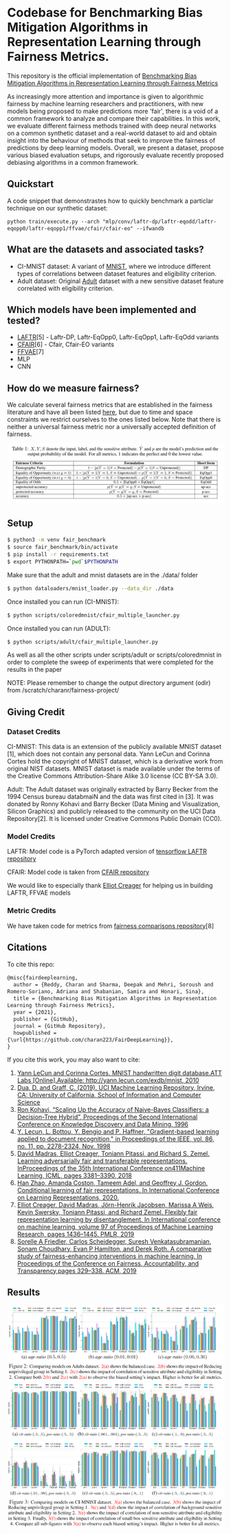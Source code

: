 # Codebase for Benchmarking Bias Mitigation Algorithms in Representation Learning through Fairness Metrics.

This repository is the official implementation of [Benchmarking Bias Mitigation Algorithms in Representation Learning through Fairness Metrics][benchmarking]

As increasingly more attention and importance is given to algorithmic fairness by machine learning researchers and practitioners, with new models being proposed to make predictions more 'fair', there
is a void of a common framework to analyze and compare their capabilities. In this work, we evaluate different fairness methods trained with deep neural networks on a common synthetic dataset and a real-world dataset to aid and obtain insight into the behaviour of methods that seek to improve the fairness of predictions by deep learning models. Overall, we present a dataset, propose various biased evaluation setups, and rigorously evaluate recently proposed debiasing algorithms in a common framework.

## Quickstart

A code snippet that demonstrastes how to quickly benchmark a particlar technique on our synthetic dataset:
```
python train/execute.py --arch "mlp/conv/laftr-dp/laftr-eqodd/laftr-eqopp0/laftr-eqopp1/ffvae/cfair/cfair-eo" --ifwandb
```

## What are the datasets and associated tasks?

* CI-MNIST dataset: A variant of [MNIST][mnist], where we introduce different types of correlations between dataset features and eligibility criterion.
* Adult dataset: Original [Adult][adult] dataset with a new sensitive dataset feature correlated with eligibility criterion.

## Which models have been implemented and tested?

* [LAFTR][laftr][5] - Laftr-DP, Laftr-EqOpp0, Laftr-EqOpp1, Laftr-EqOdd variants
* [CFAIR][cfair][6] - Cfair, Cfair-EO variants
* [FFVAE][ffvae][7]
* MLP
* CNN

## How do we measure fairness?
We calculate several fairness metrics that are established in the fairness literature and have all been listed [here][metrics], but due to time and space constraints we restrict ourselves to the ones listed below. Note that there is neither a universal fairness metric nor a universally accepted definition of fairness.

![Schematic figure](media/metrics.png)

## Setup
```bash
$ python3 -m venv fair_benchmark
$ source fair_benchmark/bin/activate
$ pip install -r requirements.txt
$ export PYTHONPATH=`pwd`$PYTHONPATH

```

Make sure that the adult and mnist datasets are in the ./data/ folder

```bash
$ python dataloaders/mnist_loader.py --data_dir ./data
```

Once installed you can run (CI-MNIST):
```bash
$ python scripts/coloredmnist/cfair_multiple_launcher.py
```

Once installed you can run (ADULT):
```bash
$ python scripts/adult/cfair_multiple_launcher.py
```


As well as all the other scripts under scripts/adult or scripts/coloredmnist in order to complete the sweep of experiments that were completed for the results in the paper

NOTE: Please remember to change the output directory argument (odir) from /scratch/charanr/fairness-project/

<!--$ python train/execute.py --arch "mlp/conv/laftr-dp/laftr-eqodd/laftr-eqopp0/laftr-eqopp1/ffvae/cfair/cfair-eo" --ifwandb-->

## Giving Credit

### Dataset Credits
CI-MNIST: This data is an extension of the publicly available MNIST dataset [1], which does not contain any personal data. Yann LeCun and Corinna Cortes hold the copyright of MNIST dataset, which is a derivative work from original NIST datasets. MNIST dataset is made available under the terms of the Creative Commons Attribution-Share Alike 3.0 license (CC BY-SA 3.0).

Adult: The Adult dataset was originally extracted by Barry Becker from the 1994 Census bureau databmaiN and the data was first cited in [3]. It was donated by Ronny Kohavi and Barry Becker (Data Mining and Visualization, Silicon Graphics) and publicly released to the community on the UCI Data Repository[2]. It is licensed under Creative Commons Public Domain (CC0). 

### Model Credits

LAFTR: Model code is a PyTorch adapted version of [tensorflow LAFTR repository][laftrcode] 

CFAIR: Model code is taken from [CFAIR repository][cfaircode]

We would like to especially thank [Elliot Creager][elliot] for helping us in building LAFTR, FFVAE models

### Metric Credits

We have taken code for metrics from [fairness comparisons repository][friedlercode][8]

## Citations

To cite this repo:
```
@misc{fairdeeplearning,
  author = {Reddy, Charan and Sharma, Deepak and Mehri, Soroush and Romero-Soriano, Adriana and Shabanian, Samira and Honari, Sina},
  title = {Benchmarking Bias Mitigation Algorithms in Representation Learning through Fairness Metrics},
  year = {2021},
  publisher = {GitHub},
  journal = {GitHub Repository},
  howpublished = {\url{https://github.com/charan223/FairDeepLearning}},
}
```
If you cite this work, you may also want to cite:

1. [Yann LeCun and Corinna Cortes. MNIST handwritten digit database.ATT Labs [Online].Available: http://yann.lecun.com/exdb/mnist, 2010][mnist]
2. [Dua, D. and Graff, C. (2019). UCI Machine Learning Repository, Irvine, CA: University of California, School of Information and Computer Science][uci]
3. [Ron Kohavi, “Scaling Up the Accuracy of Naive-Bayes Classifiers: a Decision-Tree Hybrid”, Proceedings of the Second International Conference on Knowledge Discovery and Data Mining, 1996][adultpaper]
4. [Y. Lecun, L. Bottou, Y. Bengio and P. Haffner, "Gradient-based learning applied to document recognition," in Proceedings of the IEEE, vol. 86, no. 11, pp. 2278-2324, Nov. 1998][mnistpaper]
5. [David Madras, Elliot Creager, Toniann Pitassi, and Richard S. Zemel. Learning adversarially fair and transferable representations. InProceedings of the 35th International Conference on411Machine Learning, ICML, pages 3381–3390, 2018][laftr]
6. [Han Zhao, Amanda Coston, Tameem Adel, and Geoffrey J. Gordon. Conditional learning of fair representations. In International Conference on Learning Representations, 2020.][cfair]
7. [Elliot Creager, David Madras, Jörn-Henrik Jacobsen, Marissa A Weis, Kevin Swersky, Toniann Pitassi, and Richard Zemel. Flexibly fair representation learning by disentanglement. In International conference on machine learning, volume 97 of Proceedings of Machine Learning Research, pages 1436–1445. PMLR, 2019][ffvae]
8. [Sorelle A Friedler, Carlos Scheidegger, Suresh Venkatasubramanian, Sonam Choudhary, Evan P Hamilton, and Derek Roth. A comparative study of fairness-enhancing interventions in machine learning. In Proceedings of the Conference on Fairness, Accountability, and Transparency,pages 329–338. ACM, 2019][friedler]



## Results
![Adult plots](media/results_adult.PNG)
![Mnist plots](media/results_mnist.PNG)



[benchmarking]: https://openreview.net/forum?id=OTnqQUEwPKu
[mnist]: http://yann.lecun.com/exdb/mnist/
[mnistpaper]: https://doi.org/10.1109/5.726791
[adult]: http://archive.ics.uci.edu/ml/datasets/Adult
[uci]: http://archive.ics.uci.edu/ml
[adultpaper]: http://robotics.stanford.edu/~ronnyk/nbtree.pdf
[laftr]: http://proceedings.mlr.press/v80/madras18a.html
[cfair]: https://openreview.net/pdf?id=Hkekl0NFPr
[ffvae]: http://proceedings.mlr.press/v97/creager19a.html
[laftrcode]: https://github.com/VectorInstitute/laftr
[cfaircode]: https://github.com/hanzhaoml/ICLR2020-CFair
[elliot]: https://www.cs.toronto.edu/~creager/
[metrics]: https://github.com/charan223/FairDeepLearning/tree/main/metrics
[friedler]: https://arxiv.org/abs/1802.04422
[friedlercode]: https://github.com/algofairness/fairness-comparison
